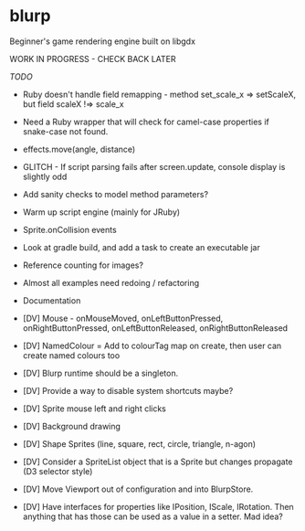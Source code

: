 # blurp
Beginner's game rendering engine built on libgdx

WORK IN PROGRESS - CHECK BACK LATER

*TODO*
* Ruby doesn't handle field remapping - method set_scale_x => setScaleX, but field scaleX !=> scale_x
* Need a Ruby wrapper that will check for camel-case properties if snake-case not found.
* effects.move(angle, distance)
* GLITCH - If script parsing fails after screen.update, console display is slightly odd
* Add sanity checks to model method parameters?
* Warm up script engine (mainly for JRuby)
* Sprite.onCollision events
* Look at gradle build, and add a task to create an executable jar
* Reference counting for images?
* Almost all examples need redoing / refactoring
* Documentation

* [DV] Mouse - onMouseMoved, onLeftButtonPressed, onRightButtonPressed, onLeftButtonReleased, onRightButtonReleased
* [DV] NamedColour = Add to colourTag map on create, then user can create named colours too
* [DV] Blurp runtime should be a singleton.
* [DV] Provide a way to disable system shortcuts maybe?
* [DV] Sprite mouse left and right clicks
* [DV] Background drawing
* [DV] Shape Sprites (line, square, rect, circle, triangle, n-agon)
* [DV] Consider a SpriteList object that is a Sprite but changes propagate (D3 selector style)
* [DV] Move Viewport out of configuration and into BlurpStore.
* [DV] Have interfaces for properties like IPosition, IScale, IRotation. Then anything that has those can be used as a value in a setter. Mad idea?


